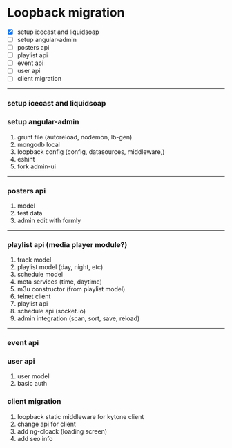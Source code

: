 # Loopback migration
- [x] setup icecast and liquidsoap
- [ ] setup angular-admin
- [ ] posters api
- [ ] playlist api
- [ ] event api
- [ ] user api
- [ ] client migration

___

### setup icecast and liquidsoap
### setup angular-admin
  1. grunt file (autoreload, nodemon, lb-gen)
  2. mongodb local
  3. loopback config (config, datasources, middleware,)
  4. eshint
  5. fork admin-ui

___
### posters api
  1. model
  2. test data
  3. admin edit with formly

___  
### playlist api  (media player module?)
  1. track model
  2. playlist model (day, night, etc)
  3. schedule model
  3. meta services (time, daytime)
  4. m3u constructor (from playlist model)
  5. telnet client
  7. playlist api
  8. schedule api (socket.io)
  6. admin integration (scan, sort, save, reload)

___
### event api
### user api
  1. user model
  2. basic auth

### client migration
  1. loopback static middleware for kytone client
  2. change api for client
  3. add ng-cloack (loading screen)
  4. add seo info
